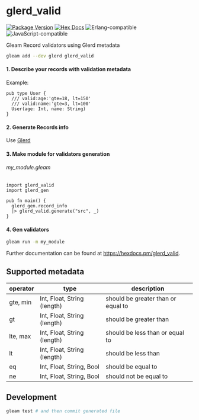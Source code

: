 # glerd_valid

[![Package Version](https://img.shields.io/hexpm/v/glerd_valid)](https://hex.pm/packages/glerd_valid)
[![Hex Docs](https://img.shields.io/badge/hex-docs-ffaff3)](https://hexdocs.pm/glerd_valid/)
![Erlang-compatible](https://img.shields.io/badge/target-erlang-a2003e)
![JavaScript-compatible](https://img.shields.io/badge/target-javascript-f1e05a)

Gleam Record validators using Glerd metadata

```sh
gleam add --dev glerd glerd_valid
```

#### 1. Describe your records with validation metadata

Example:

```gleam
pub type User {
  /// valid:age:'gte=18, lt=150'
  /// valid:name:'gte=3, lt=100'
  User(age: Int, name: String)
}
```

#### 2. Generate Records info

Use [Glerd](https://github.com/darky/glerd)

#### 3. Make module for validators generation

###### my_module.gleam

```gleam
import glerd_valid
import glerd_gen

pub fn main() {
  glerd_gen.record_info
  |> glerd_valid.generate("src", _)
}
```

#### 4. Gen validators

```sh
gleam run -m my_module
```

Further documentation can be found at <https://hexdocs.pm/glerd_valid>.

## Supported metadata

| operator | type                        | description                        |
|----------|-----------------------------|------------------------------------|
| gte, min | Int, Float, String (length) | should be greater than or equal to |
| gt       | Int, Float, String (length) | should be greater than             |
| lte, max | Int, Float, String (length) | should be less than or equal to    |
| lt       | Int, Float, String (length) | should be less than                |
| eq       | Int, Float, String, Bool    | should be equal to                 |
| ne       | Int, Float, String, Bool    | should not be equal to             |


## Development

```sh
gleam test # and then commit generated file
```
